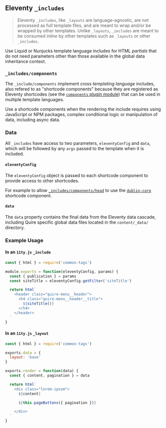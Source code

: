 ## Eleventy `_includes`

> Eleventy `_includes`, like `_layouts` are language-agnostic, are not processed as full template files, and are meant to wrap and/or be wrapped by other templates. Unlike `_layouts`, `_includes` are meant to be consumed _inline_ by other templates such as `_layouts` or other `_includes`.

Use Liquid or Nunjucks template language includes for HTML _partials_ that do not need parameters other than those available in the global data inheritance context.

### `_includes/components`

The `_include/components` implement _cross templating language_ includes, also refered to as "shortcode components" because they are registered as Eleventy shortcodes (see the [`components` plugin module](`blob/main/plugins/components/README.md`)) that can be used in multiple template languages.

Use a shortcode components when the rendering the include requires using JavaScript or NPM packages, complex conditional logic or manipulation of data, including async data.

### Data

All `_includes` have access to two parameters, `eleventyConfig` and `data`, which will be followed by any `args` passed to the template when it is included.

#### `eleventyConfig`

The `eleventyConfig` object is passed to each shortcode component to provide
access to other shortcodes.

For example to allow [`_includes/components/head`](blob/main/_includes/components/head.js) to use the [`dublin-core`](blob/main/_includes/components/dublin-core.js) shortcode component.

#### `data`

The `data` property contains the final data from the Eleventy data cascade, including Quire specific global data files located in the `content/_data/` directory.

### Example Usage

#### In an `11ty.js` `_include`
```javascript
const { html } = require('common-tags')

module.exports = function(eleventyConfig, params) {
  const { publication } = params
  const siteTitle = eleventyConfig.getFilter('siteTitle')

  return html`
    <header class="quire-menu__header">
      <h4 class="quire-menu__header__title">
        ${siteTitle()}
      </h4>
    </header>
  `
}
```

#### In an `11ty.js` `_layout`
```javascript
const { html } = require('common-tags')

exports.data = {
  layout: 'base'
}

exports.render = function(data) {
  const { content, pagination } = data

  return html`
    <div class="lorem-ipsum">
      ${content}

      ${this.pageButtons({ pagination })}

    </div>
  `
}
```
